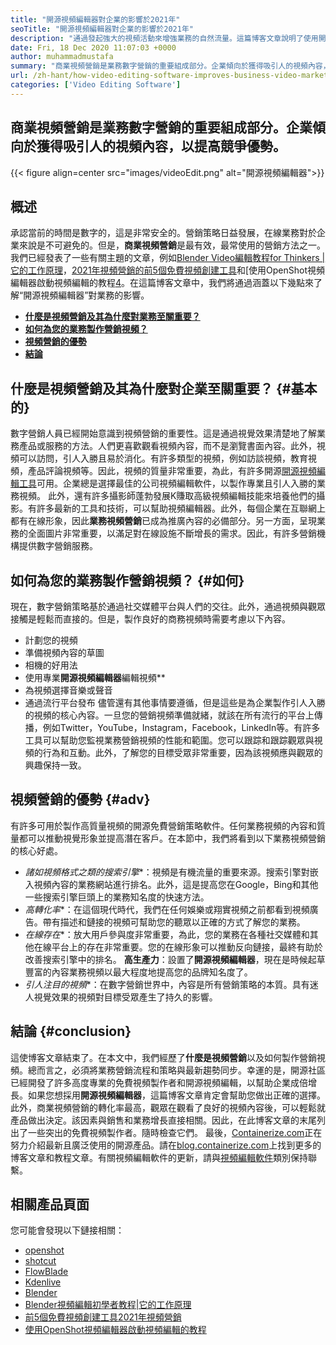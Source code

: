 ```yaml
---
title: "開源視頻編輯器對企業的影響於2021年" 
seoTitle: "開源視頻編輯器對企業的影響於2021年" 
description: "通過發起強大的視頻活動來增強業務的自然流量。這篇博客文章說明了使用開源視頻編輯器的好處。" 
date: Fri, 18 Dec 2020 11:07:03 +0000
author: muhammadmustafa
summary: "商業視頻營銷是業務數字營銷的重要組成部分。企業傾向於獲得吸引人的視頻內容，以提高競爭優勢。" 
url: /zh-hant/how-video-editing-software-improves-business-video-marketing/
categories: ['Video Editing Software']
---
```


## 商業視頻營銷是業務數字營銷的重要組成部分。企業傾向於獲得吸引人的視頻內容，以提高競爭優勢。

{{< figure align=center src="images/videoEdit.png" alt="開源視頻編輯器">}}


## 概述
承認當前的時間是數字的，這是非常安全的。營銷策略日益發展，在線業務對於企業來說是不可避免的。但是，**商業視頻營銷**是最有效，最常使用的營銷方法之一。我們已經發表了一些有關主題的文章，例如[Blender Video編輯教程for Thinkers |它的工作原理][2]，[2021年視頻營銷的前5個免費視頻創建工具][3]和[使用OpenShot視頻編輯器啟動視頻編輯的教程[4]。在這篇博客文章中，我們將通過涵蓋以下幾點來了解“開源視頻編輯器”對業務的影響。
* **[什麼是視頻營銷及其為什麼對業務至關重要？][5]**
* **[如何為您的業務製作營銷視頻？][6]**
* **[視頻營銷的優勢][7]**
* **[結論][8]**

## 什麼是視頻營銷及其為什麼對企業至關重要？   {#基本的}
數字營銷人員已經開始意識到視頻營銷的重要性。這是通過視覺效果清楚地了解業務產品或服務的方法。人們更喜歡觀看視頻內容，而不是瀏覽書面內容。此外，視頻可以訪問，引人入勝且易於消化。有許多類型的視頻，例如訪談視頻，教育視頻，產品評論視頻等。因此，視頻的質量非常重要，為此，有許多開源[開源視頻編輯工具][1]可用。企業總是選擇最佳的公司視頻編輯軟件，以製作專業且引人入勝的業務視頻。
此外，還有許多攝影師蓬勃發展K賺取高級視頻編輯技能來培養他們的攝影。有許多最新的工具和技術，可以幫助視頻編輯器。此外，每個企業在互聯網上都有在線形象，因此**業務視頻營銷**已成為推廣內容的必備部分。另一方面，呈現業務的全面圖片非常重要，以滿足對在線設施不斷增長的需求。因此，有許多營銷機構提供數字營銷服務。

## 如何為您的業務製作營銷視頻？   {#如何}
現在，數字營銷策略基於通過社交媒體平台與人們的交往。此外，通過視頻與觀眾接觸是輕鬆而直接的。但是，製作良好的商務視頻時需要考慮以下內容。
* 計劃您的視頻
* 準備視頻內容的草圖
* 相機的好用法
* 使用專業**開源視頻編輯器**編輯視頻**
* 為視頻選擇音樂或聲音
* 通過流行平台發布
儘管還有其他事情要遵循，但是這些是為企業製作引人入勝的視頻的核心內容。一旦您的營銷視頻準備就緒，就該在所有流行的平台上傳播，例如Twitter，YouTube，Instagram，Facebook，LinkedIn等。有許多工具可以幫助您監視業務營銷視頻的性能和範圍。您可以跟踪和跟踪觀眾與視頻的行為和互動。此外，了解您的目標受眾非常重要，因為該視頻應與觀眾的興趣保持一致。

## 視頻營銷的優勢 {#adv}
有許多可用於製作高質量視頻的開源免費營銷策略軟件。任何業務視頻的內容和質量都可以推動視覺形象並提高潛在客戶。在本節中，我們將看到以下業務視頻營銷的核心好處。
* *諸如視頻格式之類的搜索引擎**：視頻是有機流量的重要來源。搜索引擎對嵌入視頻內容的業務網站進行排名。此外，這是提高您在Google，Bing和其他一些搜索引擎巨頭上的業務知名度的快速方法。
* *高轉化率**：在這個現代時代，我們在任何娛樂或翔實視頻之前都看到視頻廣告。帶有描述和鏈接的視頻可幫助您的聽眾以正確的方式了解您的業務。
* *在線存在**：放大用戶參與度非常重要，為此，您的業務在各種社交媒體和其他在線平台上的存在非常重要。您的在線形象可以推動反向鏈接，最終有助於改善搜索引擎中的排名。
****高生產力****：設置了**開源視頻編輯器**，現在是時候起草豐富的內容業務視頻以最大程度地提高您的品牌知名度了。
* *引人注目的視頻**：在數字營銷世界中，內容是所有營銷策略的本質。具有迷人視覺效果的視頻對目標受眾產生了持久的影響。

## 結論 {#conclusion}
這使博客文章結束了。在本文中，我們經歷了**什麼是視頻營銷**以及如何製作營銷視頻。總而言之，必須將業務營銷流程和策略與最新趨勢同步。幸運的是，開源社區已經開發了許多高度專業的免費視頻製作者和開源視頻編輯，以幫助企業成倍增長。如果您想採用**開源視頻編輯器**，這篇博客文章肯定會幫助您做出正確的選擇。此外，商業視頻營銷的轉化率最高，觀眾在觀看了良好的視頻內容後，可以輕鬆就產品做出決定。該因素與銷售和業務增長直接相關。因此，在此博客文章的末尾列出了一些突出的免費視頻製作者。隨時檢查它們。
最後，[Containerize.com][9]正在努力介紹最新且廣泛使用的開源產品。請在[blog.containerize.com][10]上找到更多的博客文章和教程文章。有關視頻編輯軟件的更新，請與[視頻編輯軟件][1]類別保持聯繫。

## 相關產品頁面
您可能會發現以下鏈接相關：
  * [openshot][11]
  * [shotcut][12]
  * [FlowBlade][13]
  * [Kdenlive][14]
  * [Blender][15]
  * [Blender視頻編輯初學者教程|它的工作原理][2]
  * [前5個免費視頻創建工具2021年視頻營銷][3]
  * [使用OpenShot視頻編輯器啟動視頻編輯的教程][4]

  
[1]: https://products.containerize.com/video-editing-software
[2]: https://blog.containerize.com/video-editing-software/blender-video-editing-tutorial-for-beginners/
[3]: https://blog.containerize.com/video-editing-software/top-5-open-source-video-editor-software-for-video-marketing/
[4]: https://blog.containerize.com/video-editing-software/openshot-video-editor-tutorial-for-beginners-open-source/
[5]: #essential
[6]: #how
[7]: #adv
[8]: #Conclusion
[9]: https://www.containerize.com/
[10]: https://blog.containerize.com/
[11]: https://products.containerize.com/video-editing-software/openshot
[12]: https://products.containerize.com/video-editing-software/shotcut
[13]: https://products.containerize.com/video-editing-software/flowblade
[14]: https://products.containerize.com/video-editing-software/kdenlive
[15]: https://products.containerize.com/video-editing-software/blender
